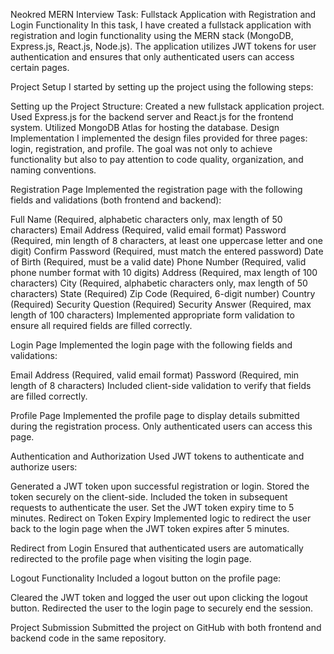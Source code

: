 Neokred MERN Interview Task: Fullstack Application with Registration and Login Functionality
In this task, I have created a fullstack application with registration and login functionality using the MERN stack (MongoDB, Express.js, React.js, Node.js). The application utilizes JWT tokens for user authentication and ensures that only authenticated users can access certain pages.

Project Setup
I started by setting up the project using the following steps:

Setting up the Project Structure:
Created a new fullstack application project.
Used Express.js for the backend server and React.js for the frontend system.
Utilized MongoDB Atlas for hosting the database.
Design Implementation
I implemented the design files provided for three pages: login, registration, and profile. The goal was not only to achieve functionality but also to pay attention to code quality, organization, and naming conventions.

Registration Page
Implemented the registration page with the following fields and validations (both frontend and backend):

Full Name (Required, alphabetic characters only, max length of 50 characters)
Email Address (Required, valid email format)
Password (Required, min length of 8 characters, at least one uppercase letter and one digit)
Confirm Password (Required, must match the entered password)
Date of Birth (Required, must be a valid date)
Phone Number (Required, valid phone number format with 10 digits)
Address (Required, max length of 100 characters)
City (Required, alphabetic characters only, max length of 50 characters)
State (Required)
Zip Code (Required, 6-digit number)
Country (Required)
Security Question (Required)
Security Answer (Required, max length of 100 characters)
Implemented appropriate form validation to ensure all required fields are filled correctly.

Login Page
Implemented the login page with the following fields and validations:

Email Address (Required, valid email format)
Password (Required, min length of 8 characters)
Included client-side validation to verify that fields are filled correctly.

Profile Page
Implemented the profile page to display details submitted during the registration process. Only authenticated users can access this page.

Authentication and Authorization
Used JWT tokens to authenticate and authorize users:

Generated a JWT token upon successful registration or login.
Stored the token securely on the client-side.
Included the token in subsequent requests to authenticate the user.
Set the JWT token expiry time to 5 minutes.
Redirect on Token Expiry
Implemented logic to redirect the user back to the login page when the JWT token expires after 5 minutes.

Redirect from Login
Ensured that authenticated users are automatically redirected to the profile page when visiting the login page.

Logout Functionality
Included a logout button on the profile page:

Cleared the JWT token and logged the user out upon clicking the logout button.
Redirected the user to the login page to securely end the session.

Project Submission
Submitted the project on GitHub with both frontend and backend code in the same repository.

